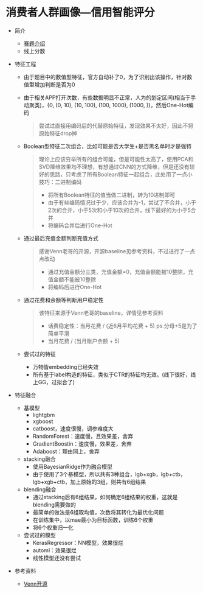 # 消费者人群画像—信用智能评分

- 简介
  - [赛题介绍](https://www.datafountain.cn/competitions/337/details/rule)
  - 线上分数

- 特征工程

  - 由于题目中的数值型特征，官方自动补了0，为了识别出该操作，针对数值型增加判断是否为0

  - 由于相关APP打开次数，有些数据明显不正常，人为的划定区间(相当于手动聚类)，{0, (0, 10), (10, 100), (100, 1000), (1000, )}，然后One-Hot编码

    >尝试过直接用编码后的代替原始特征，发现效果不太好，因此不将原始特征drop掉

  - Boolean型特征二次组合，比如可能是否大学生+是否黑名单时才是强特

    >理论上应该穷举所有的组合可能，但是可能性太高了，使用PCA和SVD降维效果均不理想，有想通过CNN的方式降维，但是还没有较好的思路，只考虑了所有Boolean特征一起组合，此处用了一点小技巧：二进制编码
    >
    >- 将所有Boolean特征的值当做二进制，转为10进制即可
    >- 由于有些编码情况过于少，应该合并为-1，尝试了不合并，小于2次的合并，小于5次和小于10次的合并，线下最好的为小于5合并
    >- 将编码合并后进行One-Hot

  - 通过最后充值金额判断充值方式

    > 感谢Venn老哥的开源，开源baseline见参考资料，不过进行了一点点改动
    >
    > - 通过充值金额分三类，充值金额=0，充值金额能被10整除，充值金额不能被10整除
    > - 将编码后进行One-Hot

  - 通过花费和余额等判断用户稳定性

    > 该特征来源于Venn老哥的baseline，详情见参考资料
    >
    > - 话费稳定性：当月花费 / (近6月平均花费 + 5)     ps.分母+5是为了简单平滑
    > - 当月花费 / (当月账户余额 + 5)

  - 尝试过的特征

    - 万物皆embedding已经失效
    - 所有基于label构造的特征，类似于CTR的特征均无效。(线下很好，线上GG，过拟合了)

- 特征融合

  - 基模型
    - lightgbm
    - xgboost
    - catboost，速度很慢，调参难度大
    - RandomForest：速度慢，且效果差，舍弃
    - GradientBoostin：速度慢，效果差，舍弃
    - Adaboost：理由同上，舍弃
  - stacking融合
    - 使用BayesianRidge作为融合模型
    - 由于使用了3个基模型，所以共有3种组合，lgb+xgb，lgb+ctb，lgb+xgb+ctb，加上原始的3组，则共有6组结果
  - blending融合
    - 通过stacking后有6组结果，如何确定6组结果的权重，这就是blending需要做的
    - 最简单的做法是6组取均值，次数将其转化为最优化问题
    - 在训练集中，以mae最小为目标函数，训练6个权重
    - 将6个权重归一化
  - 尝试过的模型
    - KerasRegressor：NN模型，效果很烂
    - automl：效果很烂
    - 线性模型还没有尝试

- 参考资料

  - [Venn开源](https://github.com/wangvenn/Credit-Scoring-Regression)

